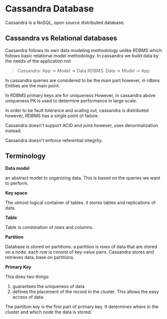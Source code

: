 # Cassandra Database

Cassandra is a NoSQL, open source distributed database.

## Cassandra vs Relational databases

Cassandra follows its own data modeling methodology unlike RDBMS which follows basic relational model methodology. In
cassandra we build data by the needs of the application not

> Cassandra: App -> Model -> Data
> RDBMS: Data -> Model -> App

In cassandra queries are considered to be the main part however, in rdbms Entities are the main point.

In RDBMS primary keys are for uniqueness However, in cassandra above uniqueness PK is used to determine performance in
large scale.

In order to be fault tolerance and scaling out, cassandra is distributed however, RDBMS has a single point of failure.

Cassandra doesn't support ACID and joins however, uses denormalization instead.

Cassandra doesn't enforce referential integrity.

## Terminology

**Data model**

an abstract model to organizing data. This is based on the queries we want to perform.

**Key space**

The utmost logical container of tables. it stores tables and replications of data.

**Table**

Table is combination of rows and columns.

**Partition**

Database is stored on partitions. a partition is rows of data that are stored on a node. each row is consist of
key-value pairs. Cassandra stores and retrieves data, base on partitions.

**Primary Key**

This does two things:

1. guarantees the uniqueness of data
2. defines the placement of the record in the cluster. This allows the easy access of data.

The partition key is the first part of primary key. It determines where in the cluster and which node the data is
stored.

